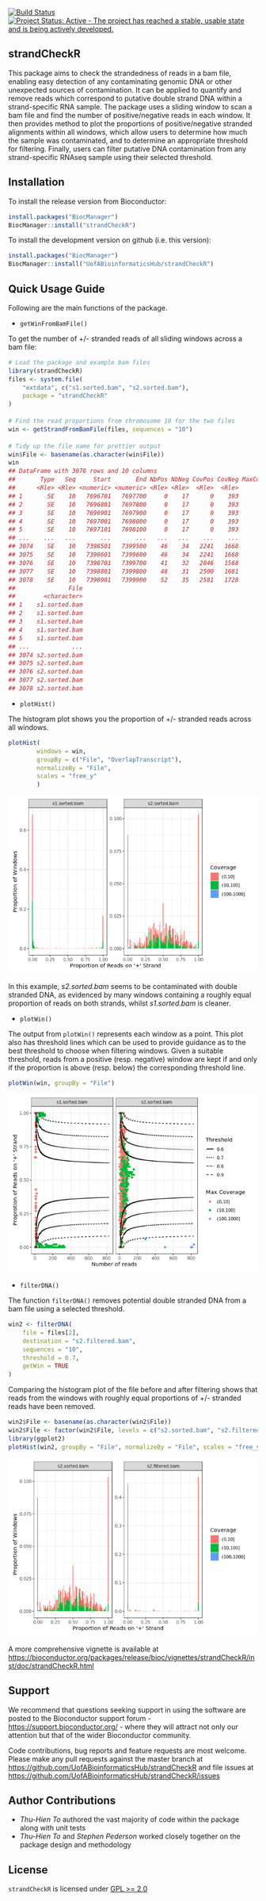 
<!-- README.md is generated from README.Rmd. Please edit the Rmd file only -->
[![Build Status](https://travis-ci.org/UofABioinformaticsHub/strandCheckR.svg?branch=master)](https://travis-ci.org/UofABioinformaticsHub/strandCheckR) [![Project Status: Active - The project has reached a stable, usable state and is being actively developed.](http://www.repostatus.org/badges/latest/active.svg)](http://www.repostatus.org/#active)

strandCheckR
------------

This package aims to check the strandedness of reads in a bam file, enabling easy detection of any contaminating genomic DNA or other unexpected sources of contamination. It can be applied to quantify and remove reads which correspond to putative double strand DNA within a strand-specific RNA sample. The package uses a sliding window to scan a bam file and find the number of positive/negative reads in each window. It then provides method to plot the proportions of positive/negative stranded alignments within all windows, which allow users to determine how much the sample was contaminated, and to determine an appropriate threshold for filtering. Finally, users can filter putative DNA contamination from any strand-specific RNAseq sample using their selected threshold.

Installation
------------

To install the release version from Bioconductor:

``` r
install.packages("BiocManager")
BiocManager::install("strandCheckR")
```

To install the development version on github (i.e. this version):

``` r
install.packages("BiocManager")
BiocManager::install("UofABioinformaticsHub/strandCheckR")
```

Quick Usage Guide
-----------------

Following are the main functions of the package.

-   `getWinFromBamFile()`

To get the number of +/- stranded reads of all sliding windows across a bam file:

``` r
# Load the package and example bam files
library(strandCheckR)
files <- system.file(
    "extdata", c("s1.sorted.bam", "s2.sorted.bam"),
    package = "strandCheckR"
)

# Find the read proportions from chromosome 10 for the two files
win <- getStrandFromBamFile(files, sequences = "10")

# Tidy up the file name for prettier output
win$File <- basename(as.character(win$File))
win
## DataFrame with 3078 rows and 10 columns
##       Type   Seq     Start       End NbPos NbNeg CovPos CovNeg MaxCoverage
##      <Rle> <Rle> <numeric> <numeric> <Rle> <Rle>  <Rle>  <Rle>       <Rle>
## 1       SE    10   7696701   7697700     0    17      0    393          17
## 2       SE    10   7696801   7697800     0    17      0    393          17
## 3       SE    10   7696901   7697900     0    17      0    393          17
## 4       SE    10   7697001   7698000     0    17      0    393          17
## 5       SE    10   7697101   7698100     0    17      0    393          17
## ...    ...   ...       ...       ...   ...   ...    ...    ...         ...
## 3074    SE    10   7398501   7399500    46    34   2241   1668          13
## 3075    SE    10   7398601   7399600    46    34   2241   1668          13
## 3076    SE    10   7398701   7399700    41    32   2046   1568          13
## 3077    SE    10   7398801   7399800    48    31   2500   1681          25
## 3078    SE    10   7398901   7399900    52    35   2581   1728          25
##               File
##        <character>
## 1    s1.sorted.bam
## 2    s1.sorted.bam
## 3    s1.sorted.bam
## 4    s1.sorted.bam
## 5    s1.sorted.bam
## ...            ...
## 3074 s2.sorted.bam
## 3075 s2.sorted.bam
## 3076 s2.sorted.bam
## 3077 s2.sorted.bam
## 3078 s2.sorted.bam
```

-   `plotHist()`

The histogram plot shows you the proportion of +/- stranded reads across all windows.

``` r
plotHist(
        windows = win, 
        groupBy = c("File", "OverlapTranscript"), 
        normalizeBy = "File", 
        scales = "free_y"
        )
```

![](README_files/figure-markdown_github/plotHist-1.png)

In this example, *s2.sorted.bam* seems to be contaminated with double stranded DNA, as evidenced by many windows containing a roughly equal proportion of reads on both strands, whilst *s1.sorted.bam* is cleaner.

-   `plotWin()`

The output from `plotWin()` represents each window as a point. This plot also has threshold lines which can be used to provide guidance as to the best threshold to choose when filtering windows. Given a suitable threshold, reads from a positive (resp. negative) window are kept if and only if the proportion is above (resp. below) the corresponding threshold line.

``` r
plotWin(win, groupBy = "File")
```

![](README_files/figure-markdown_github/plotWin-1.png)

-   `filterDNA()`

The function `filterDNA()` removes potential double stranded DNA from a bam file using a selected threshold.

``` r
win2 <- filterDNA(
    file = files[2], 
    destination = "s2.filtered.bam", 
    sequences = "10", 
    threshold = 0.7, 
    getWin = TRUE
)
```

Comparing the histogram plot of the file before and after filtering shows that reads from the windows with roughly equal proportions of +/- stranded reads have been removed.

``` r
win2$File <- basename(as.character(win2$File))
win2$File <- factor(win2$File, levels = c("s2.sorted.bam", "s2.filtered.bam"))
library(ggplot2)
plotHist(win2, groupBy = "File", normalizeBy = "File", scales = "free_y") 
```

![](README_files/figure-markdown_github/plotHistAfterFilter-1.png)

A more comprehensive vignette is available at <https://bioconductor.org/packages/release/bioc/vignettes/strandCheckR/inst/doc/strandCheckR.html>

Support
-------

We recommend that questions seeking support in using the software are posted to the Bioconductor support forum - <https://support.bioconductor.org/> - where they will attract not only our attention but that of the wider Bioconductor community.

Code contributions, bug reports and feature requests are most welcome. Please make any pull requests against the master branch at <https://github.com/UofABioinformaticsHub/strandCheckR> and file issues at <https://github.com/UofABioinformaticsHub/strandCheckR/issues>

Author Contributions
--------------------

-   *Thu-Hien To* authored the vast majority of code within the package along with unit tests
-   *Thu-Hien To* and *Stephen Pederson* worked closely together on the package design and methodology

License
-------

`strandCheckR` is licensed under [GPL &gt;= 2.0](https://www.r-project.org/Licenses/GPL-2)

